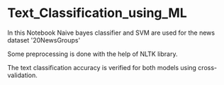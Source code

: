 # Text_Classification_using_ML

In this Notebook Naive bayes classifier and SVM are used for the news dataset '20NewsGroups'

Some preprocessing is done with the help of NLTK library.

The text classification accuracy is verified for both models using cross-validation.
